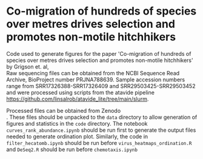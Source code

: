 # Co-migration of hundreds of species over metres drives selection and promotes non-motile hitchhikers

Code used to generate figures for the paper 'Co-migration of hundreds of species over metres drives selection and promotes non-motile hitchhikers' by Grigson et. al, </br> 
Raw sequencing files can be obtained from the NCBI Sequence Read Archive, BioProject number PRJNA788639. Sample accession numbers range from SRR17326388-SRR17326409 and SRR29503425-SRR29503452 </br> and were processed using scripts from the atavide pipeline https://github.com/linsalrob/atavide_lite/tree/main/slurm. 

Processed files can be obtained from Zenodo </br> . These files should be unpacked to the `data` directory to allow generation of figures and statistics in the `code` directory. The notebook `curves_rank_abundance.ipynb` should be run first to generate the output files needed to generate ordination plot. Similarly, the code in `filter_hecatomb.ipynb` should be run before `virus_heatmaps_ordination.R` and `DeSeq2.R` should be run before `chemotaxis.ipynb` 
